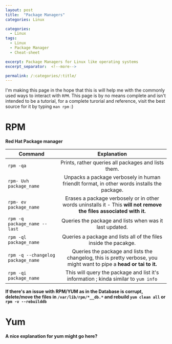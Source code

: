 ```yaml
---
layout: post
title:  "Package Managers"
categories: Linux

categories:
  - Linux
tags:
  - Linux
  - Package Manager
  - Cheat-sheet

excerpt: Package Managers for Linux like operating systems
excerpt_separator:  <!--more-->

permalink: /:categories/:title/
---
```


I'm making this page in the hope that this is will help me with the commonly used ways to interact with `RPM`.
This page is by no means complete and isn't intended to be a tutorial, for a complete turorial and reference, visit the best source for it by typing `man rpm` :)

# RPM

<b>Red Hat Package manager<b>

| Command        | Explanation  |
| ------------- |:-------------:|
| `rpm -qa`      | Prints, rather queries all packages and lists them. |
| `rpm- Uvh package_name`      | Unpacks a package verbosely in human friendlt format, in other words installs the package. |
| `rpm- ev package_name`      | Erases a package verbosely or in other words uninstalls it - This <b>will not<b> remove the files associated with it.  |
| `rpm -q package_name --last`      | Queries the package and lists when was it last updated. |
| `rpm -ql package_name`      | Queries a package and lists all of the files inside the pacakge. |
| `rpm -q --changelog package_name`      | Queries the package and lists the changelog, this is pretty verbose, you might want to pipe a <b>head<b> or <b>tai<b> to it. |
| `rpm -qi package_name`      | This will query the package and list it's information ; kinda similar to `yum info` |

If there's an issue with RPM/YUM as in the Database is corrupt, delete/move the files in `/var/lib/rpm/*__db.*` and rebuild `yum clean all` or `rpm -v --rebuilddb`

# Yum

<b>A nice explanation for yum might go here?<b>

